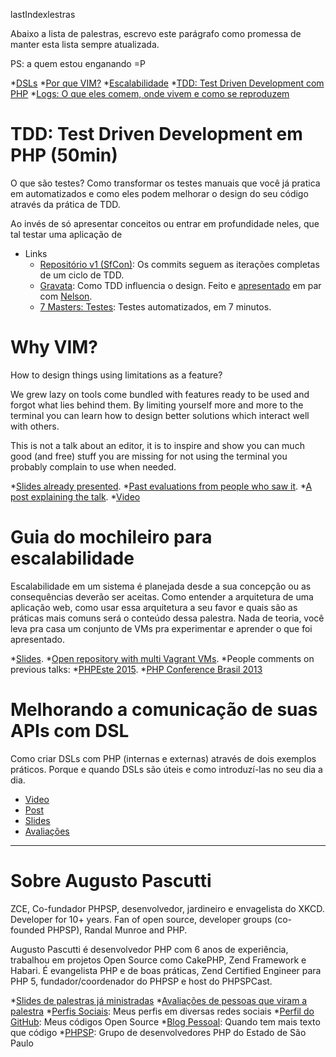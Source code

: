 lastIndexlestras

Abaixo a lista de palestras, escrevo este parágrafo como promessa de manter esta
lista sempre atualizada.

PS: a quem estou enganando =P

*[DSLs](#melhorando-a-comunicação-de-suas-apis-com-dsl)
*[Por que VIM?](#why-vim)
*[Escalabilidade](#guia-do-mochileiro-para-escalabilidade)
*[TDD: Test Driven Development com PHP](#tdd-test-driven-development-em-php-50min)
*[Logs: O que eles comem, onde vivem e como se reproduzem](#logs-o-que-eles-comem-onde-vivem-e-como-se-reproduzem)

# TDD: Test Driven Development em PHP (50min)

O que são testes? Como transformar os testes manuais que você já pratica em
automatizados e como eles podem melhorar o design do seu código através da
prática de TDD.

Ao invés de só apresentar conceitos ou entrar em profundidade neles, que tal
testar uma aplicação de 

* Links
  * [Repositório v1 (SfCon)](http://git.io/tdd): Os commits seguem as iterações completas de um ciclo de TDD.
  * [Gravata][]: Como TDD influencia o design. Feito e [apresentado][gravata-video] em par com [Nelson][].
  * [7 Masters: Testes][7masters]: Testes automatizados, em 7 minutos.

[gravata-video]: https://www.youtube.com/watch?v=qWcYZjMakek
[gravata]: https://www.youtube.com/watch?v=qWcYZjMakek
[Nelson]: https://www.youtube.com/watch?v=qWcYZjMakek
[7masters]: https://www.youtube.com/watch?v=Pb-nPbUyb_M

# Why VIM?

How to design things using limitations as a feature? 

We grew lazy on tools come bundled with features ready to be used and forgot
what lies behind them. By limiting yourself more and more to the terminal you
can learn how to design better solutions which interact well with others.

This is not a talk about an editor, it is to inspire and show you can much good
(and free) stuff you are missing for not using the terminal you probably
complain to use when needed.

*[Slides already presented](http://www.slideshare.net/augustopascutti/porque-vim).
*[Past evaluations from people who saw it](https://joind.in/event/php-experience-2015/por-que-vim-por-que-decidi-trocar-uma-ide-por-um-editor-no-terminal).
*[A post explaining the talk](http://blog.augustopascutti.com/desenvolvimento/2015/04/30/porque-vim.html).
*[Video](https://www.youtube.com/watch?v=Z_XJys9qyGk)

# Guia do mochileiro para escalabilidade

Escalabilidade em um sistema é planejada desde a sua concepção ou as
consequências deverão ser aceitas. Como entender a arquitetura de uma aplicação
web, como usar essa arquitetura a seu favor e quais são as práticas mais comuns
será o conteúdo dessa palestra. Nada de teoria, você leva pra casa um conjunto
de VMs pra experimentar e aprender o que foi apresentado.

*[Slides](http://www.slideshare.net/augustopascutti/mochileiro-escalabilidade).
*[Open repository with multi Vagrant VMs](https://github.com/augustohp/palestra-escalabilidade).
*People comments on previous talks:
  *[PHPEste 2015](https://joind.in/event/phpeste/guia-do-mochileiro-para-escalabilidade).
  *[PHP Conference Brasil 2013](https://joind.in/event/php-conference-brazil-2013/guia-do-mochileiro-para-escalabilidade)

# Melhorando a comunicação de suas APIs com DSL

Como criar DSLs com PHP (internas e externas) através de dois exemplos práticos.
Porque e quando DSLs são úteis e como introduzí-las no seu dia a dia.

* [Video](https://www.youtube.com/watch?v=LzwtXNyg9vE)
* [Post](https://gist.github.com/augustohp/5a271ec30335f2aec252)
* [Slides](http://www.slideshare.net/augustopascutti/melhorando-sua-api-com-dsls)
* [Avaliações](https://joind.in/event/php-experience-2016/melhorando-a-comunicao-da-api-atravs-de-dsl)


---------

# Sobre Augusto Pascutti

ZCE, Co-fundador PHPSP, desenvolvedor, jardineiro e envagelista do XKCD.
Developer for 10+ years. Fan of open source, developer groups (co-founded
PHPSP), Randal Munroe and PHP.

Augusto Pascutti é desenvolvedor PHP com 6 anos de experiência, trabalhou em
projetos Open Source como CakePHP, Zend Framework e Habari. É evangelista PHP e
de boas práticas, Zend Certified Engineer para PHP 5, fundador/coordenador do
PHPSP e host do PHPSPCast.

*[Slides de palestras já ministradas](http://www.slideshare.net/augustopascutti)
*[Avaliações de pessoas que viram a palestra](https://joind.in/user/view/943)
*[Perfis Sociais](http://about.me/augustohp): Meus perfis em diversas redes sociais
*[Perfil do GitHub](http://github.com/augustohp): Meus códigos Open Source
*[Blog Pessoal](http://augustopascutti.com): Quando tem mais texto que código
*[PHPSP](www.phpsp.org.br): Grupo de desenvolvedores PHP do Estado de São Paulo
